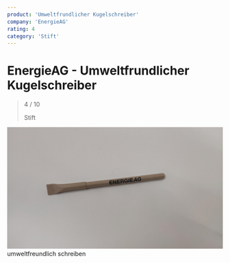 ```yaml
---
product: 'Umweltfrundlicher Kugelschreiber'
company: 'EnergieAG'
rating: 4
category: 'Stift'
---
```


# EnergieAG - Umweltfrundlicher Kugelschreiber
>
> 4 / 10
>
> Stift

![Umweltfrundlicher Kugelschreiber](./assets/energieag-umweltfrundlicher-kugelschreiber-67d56a01-1d62-4eb5-97c0-eec352646380.jpg)
umweltfreundlich schreiben

